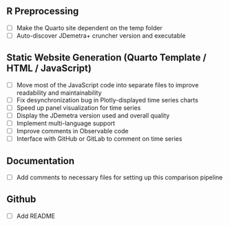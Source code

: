 ## R Preprocessing
- [ ] Make the Quarto site dependent on the temp folder
- [ ] Auto-discover JDemetra+ cruncher version and executable

## Static Website Generation (Quarto Template / HTML / JavaScript)
- [ ] Move most of the JavaScript code into separate files to improve readability and maintainability
- [ ] Fix desynchronization bug in Plotly-displayed time series charts
- [ ] Speed up panel visualization for time series
- [ ] Display the JDemetra version used and overall quality
- [ ] Implement multi-language support
- [ ] Improve comments in Observable code
- [ ] Interface with GitHub or GitLab to comment on time series

## Documentation
- [ ] Add comments to necessary files for setting up this comparison pipeline

## Github
- [ ] Add README
